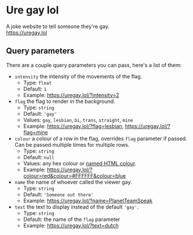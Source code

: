 # Ure gay lol
A joke website to tell someone they're gay.  
https://uregay.lol

## Query parameters
There are a couple query parameters you can pass, here's a list of them:
  + `intensity` the intensity of the movements of the flag.
    - Type: `float`
    - Default: `1`
    - Example: https://uregay.lol/?intensity=2
  + `flag` the flag to render in the background.
    - Type: `string`
    - Default: `'gay'`
    - Values: `gay`, `lesbian`, `bi`, `trans`, `straight`, `mine`
    - Example: https://uregay.lol/?flag=lesbian, https://uregay.lol/?flag=mine
  + `colour` a colour of a row in the flag, overrides `flag` parameter if passed. Can be passed multiple times for multiple rows.
    - Type: `string`
    - Default: `null`
    - Values: any hex colour or [named HTML colour](https://www.w3schools.com/colors/colors_names.asp).
    - Example: https://uregay.lol/?colour=red&colour=#FFFFFF&colour=blue
  + `name` the name of whoever called the viewer gay.
    - Type: `string`
    - Default: `'Someone out there'`
    - Example: https://uregay.lol/?name=PlanetTeamSpeak
  + `text` the text to display instead of the default `'gay'`.
    - Type: `string`
    - Default: the name of the `flag` parameter
    - Example: https://uregay.lol/?text=dutch
